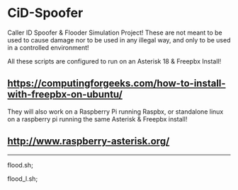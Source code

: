 # CiD-Spoofer
Caller ID Spoofer &amp; Flooder Simulation Project! These are not meant to be used to cause damage nor to be used in any illegal way, and only to be used in a controlled environment!

All these scripts are configured to run on an Asterisk 18 & Freepbx Install!

## https://computingforgeeks.com/how-to-install-with-freepbx-on-ubuntu/

They will also work on a Raspberry Pi running Raspbx, or standalone linux on a raspberry pi running the same Asterisk & Freepbx install!

## http://www.raspberry-asterisk.org/

----------------------------------------------------

flood.sh; 

flood_l.sh; 
